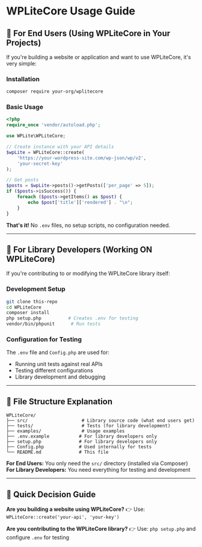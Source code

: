# WPLiteCore Usage Guide

## 🚀 For End Users (Using WPLiteCore in Your Projects)

If you're building a website or application and want to use WPLiteCore, it's very simple:

### Installation
```bash
composer require your-org/wplitecore
```

### Basic Usage
```php
<?php
require_once 'vendor/autoload.php';

use WPLite\WPLiteCore;

// Create instance with your API details
$wpLite = WPLiteCore::create(
    'https://your-wordpress-site.com/wp-json/wp/v2',
    'your-secret-key'
);

// Get posts
$posts = $wpLite->posts()->getPosts(['per_page' => 5]);
if ($posts->isSuccess()) {
    foreach ($posts->getItems() as $post) {
        echo $post['title']['rendered'] . "\n";
    }
}
```

**That's it!** No `.env` files, no setup scripts, no configuration needed.

---

## 🔧 For Library Developers (Working ON WPLiteCore)

If you're contributing to or modifying the WPLiteCore library itself:

### Development Setup
```bash
git clone this-repo
cd WPLiteCore
composer install
php setup.php          # Creates .env for testing
vendor/bin/phpunit      # Run tests
```

### Configuration for Testing
The `.env` file and `Config.php` are used for:
- Running unit tests against real APIs
- Testing different configurations
- Library development and debugging

---

## 📁 File Structure Explanation

```
WPLiteCore/
├── src/                    # Library source code (what end users get)
├── tests/                  # Tests (for library development)
├── examples/               # Usage examples
├── .env.example           # For library developers only
├── setup.php              # For library developers only
├── Config.php             # Used internally for tests
└── README.md              # This file
```

**For End Users:** You only need the `src/` directory (installed via Composer)
**For Library Developers:** You need everything for testing and development

---

## 🎯 Quick Decision Guide

**Are you building a website using WPLiteCore?**
👉 Use: `WPLiteCore::create('your-api', 'your-key')`

**Are you contributing to the WPLiteCore library?**
👉 Use: `php setup.php` and configure `.env` for testing

